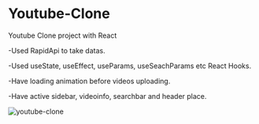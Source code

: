 # Youtube-Clone

Youtube Clone project with React

-Used RapidApi to take datas.

-Used useState, useEffect, useParams, useSeachParams etc React Hooks.

-Have loading animation before videos uploading.

-Have active sidebar, videoinfo, searchbar and header place.

![youtube-clone](https://github.com/evliyademiray/Youtube-Clone/assets/139562305/f16eb851-1f85-4190-bd2f-d814a23d382b)
